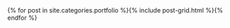 <div class="tiles">{% for post in site.categories.portfolio %}{% include post-grid.html %}{% endfor %}</div>